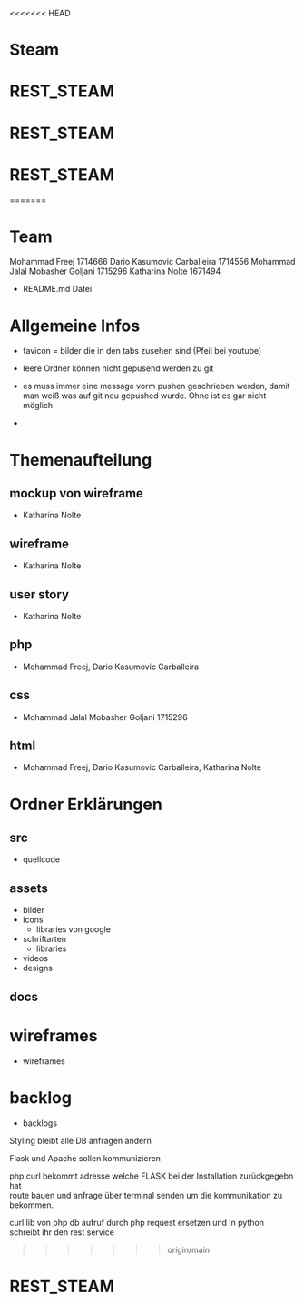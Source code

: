 <<<<<<< HEAD
# Steam
# REST_STEAM
# REST_STEAM
# REST_STEAM
=======
# Team
Mohammad Freej 1714666
Dario Kasumovic Carballeira 1714556
Mohammad Jalal Mobasher Goljani 1715296 
Katharina Nolte 1671494


- README.md Datei
  


# Allgemeine Infos 
- favicon = bilder die in den tabs zusehen sind (Pfeil bei youtube)
- leere Ordner können nicht gepusehd werden zu git 
- es muss immer eine message vorm pushen geschrieben werden, damit man weiß was auf git neu gepushed wurde. Ohne ist es gar nicht möglich




- 
# Themenaufteilung


## mockup von wireframe
- Katharina Nolte 
## wireframe 
- Katharina Nolte
## user story
- Katharina Nolte
## php
- Mohammad Freej, Dario Kasumovic Carballeira
## css
- Mohammad Jalal Mobasher Goljani 1715296 
## html 
- Mohammad Freej, Dario Kasumovic Carballeira, Katharina Nolte


## 

# Ordner Erklärungen

## src
- quellcode 

## assets
- bilder
- icons 
  - libraries von google
- schriftarten
  - libraries 
- videos
- designs

## docs
# wireframes
- wireframes
# backlog
- backlogs
  




Styling bleibt 
alle DB anfragen ändern

Flask und Apache sollen kommunizieren 

php curl bekommt adresse welche FLASK bei der Installation zurückgegebn hat  
route bauen und anfrage über terminal senden um die kommunikation zu bekommen. 


curl lib von php 
db aufruf durch php request ersetzen 
und in python schreibt ihr den rest service
>>>>>>> origin/main
# REST_STEAM
